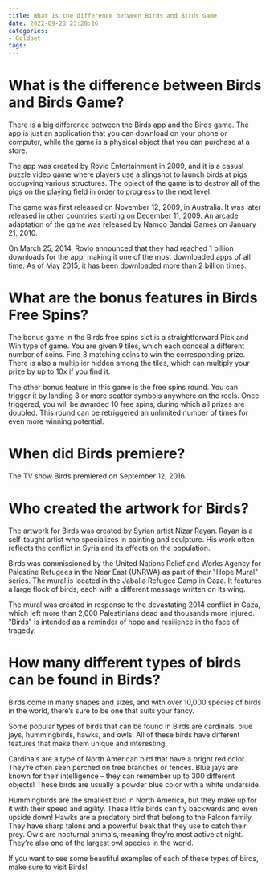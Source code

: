 ```yaml
---
title: What is the difference between Birds and Birds Game
date: 2022-09-28 23:28:26
categories:
- Goldbet
tags:
---
```



#  What is the difference between Birds and Birds Game?

There is a big difference between the Birds app and the Birds game. The app is just an application that you can download on your phone or computer, while the game is a physical object that you can purchase at a store.

The app was created by Rovio Entertainment in 2009, and it is a casual puzzle video game where players use a slingshot to launch birds at pigs occupying various structures. The object of the game is to destroy all of the pigs on the playing field in order to progress to the next level.

The game was first released on November 12, 2009, in Australia. It was later released in other countries starting on December 11, 2009. An arcade adaptation of the game was released by Namco Bandai Games on January 21, 2010.

On March 25, 2014, Rovio announced that they had reached 1 billion downloads for the app, making it one of the most downloaded apps of all time. As of May 2015, it has been downloaded more than 2 billion times.

#  What are the bonus features in Birds Free Spins?

The bonus game in the Birds free spins slot is a straightforward Pick and Win type of game. You are given 9 tiles, which each conceal a different number of coins. Find 3 matching coins to win the corresponding prize. There is also a multiplier hidden among the tiles, which can multiply your prize by up to 10x if you find it.

The other bonus feature in this game is the free spins round. You can trigger it by landing 3 or more scatter symbols anywhere on the reels. Once triggered, you will be awarded 10 free spins, during which all prizes are doubled. This round can be retriggered an unlimited number of times for even more winning potential.

#  When did Birds premiere?

The TV show Birds premiered on September 12, 2016.

#  Who created the artwork for Birds?

The artwork for Birds was created by Syrian artist Nizar Rayan. Rayan is a self-taught artist who specializes in painting and sculpture. His work often reflects the conflict in Syria and its effects on the population.

Birds was commissioned by the United Nations Relief and Works Agency for Palestine Refugees in the Near East (UNRWA) as part of their "Hope Mural" series. The mural is located in the Jabalia Refugee Camp in Gaza. It features a large flock of birds, each with a different message written on its wing.

The mural was created in response to the devastating 2014 conflict in Gaza, which left more than 2,000 Palestinians dead and thousands more injured. "Birds" is intended as a reminder of hope and resilience in the face of tragedy.

#  How many different types of birds can be found in Birds?

Birds come in many shapes and sizes, and with over 10,000 species of birds in the world, there’s sure to be one that suits your fancy.

Some popular types of birds that can be found in Birds are cardinals, blue jays, hummingbirds, hawks, and owls. All of these birds have different features that make them unique and interesting.

Cardinals are a type of North American bird that have a bright red color. They’re often seen perched on tree branches or fences. Blue jays are known for their intelligence – they can remember up to 300 different objects! These birds are usually a powder blue color with a white underside.

Hummingbirds are the smallest bird in North America, but they make up for it with their speed and agility. These little birds can fly backwards and even upside down! Hawks are a predatory bird that belong to the Falcon family. They have sharp talons and a powerful beak that they use to catch their prey. Owls are nocturnal animals, meaning they’re most active at night. They’re also one of the largest owl species in the world.

If you want to see some beautiful examples of each of these types of birds, make sure to visit Birds!